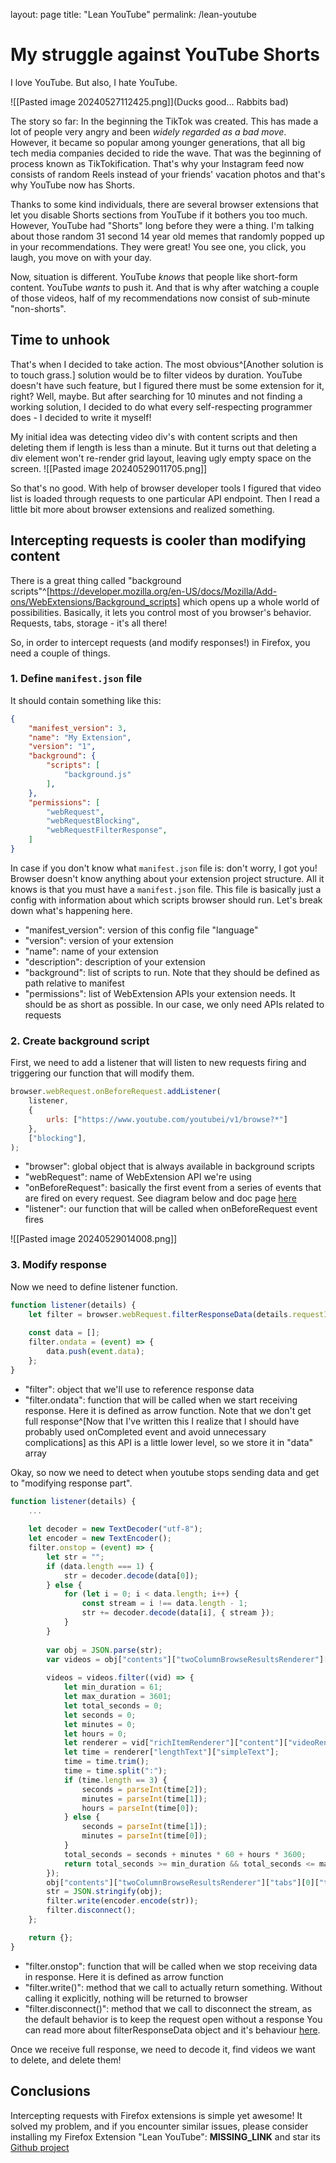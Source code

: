 layout: page
title: "Lean YouTube"
permalink: /lean-youtube

# My struggle against YouTube Shorts
I love YouTube. But also, I hate YouTube.

![[Pasted image 20240527112425.png]](Ducks good... Rabbits bad)

The story so far: In the beginning the TikTok was created. This has made a lot of people very angry and been _widely regarded as a bad move_. However, it became so popular among younger generations, that all big tech media companies decided to ride the wave. That was the beginning of process known as TikTokification. That's why your Instagram feed now consists of random Reels instead of your friends' vacation photos and that's why YouTube now has Shorts.

Thanks to some kind individuals, there are several browser extensions that let you disable Shorts sections from YouTube if it bothers you too much. However, YouTube had "Shorts" long before they were a thing. I'm talking about those random 31 second 14 year old memes that randomly popped up in your recommendations. They were great! You see one, you click, you laugh, you move on with your day. 

Now, situation is different. YouTube *knows* that people like short-form content. YouTube *wants* to push it. And that is why after watching a couple of those videos, half of my recommendations now consist of sub-minute "non-shorts".

## Time to unhook
That's when I decided to take action. The most obvious^[Another solution is to touch grass.] solution would be to filter videos by duration. YouTube doesn't have such feature, but I figured there must be some extension for it, right? Well, maybe. But after searching for 10 minutes and not finding a working solution, I decided to do what every self-respecting programmer does - I decided to write it myself!

My initial idea was detecting video div's with content scripts and then deleting them if length is less than a minute. But it turns out that deleting a div element won't re-render grid layout, leaving ugly empty space on the screen. 
![[Pasted image 20240529011705.png]]

So that's no good. With help of browser developer tools I figured that video list is loaded through requests to one particular API endpoint. Then I read a little bit more about browser extensions and realized something.

## Intercepting requests is cooler than modifying content
There is a great thing called "background scripts"^[https://developer.mozilla.org/en-US/docs/Mozilla/Add-ons/WebExtensions/Background_scripts] which opens up a whole world of possibilities. Basically, it lets you control most of you browser's behavior. Requests, tabs, storage - it's all there!

So, in order to intercept requests (and modify responses!) in Firefox, you need a couple of things.
### 1. Define `manifest.json` file
It should contain something like this:
``` json
{
	"manifest_version": 3,
	"name": "My Extension",
	"version": "1",
	"background": {
		"scripts": [
			"background.js"
		],
	},
	"permissions": [
		"webRequest",
		"webRequestBlocking",
		"webRequestFilterResponse",
	]
}
```

In case if you don't know what `manifest.json` file is: don't worry, I got you! Browser doesn't know anything about your extension project structure. All it knows is that you must have a `manifest.json` file. This file is basically just a config with information about which scripts browser should run. Let's break down what's happening here.
- "manifest_version": version of this config file "language" 
- "version": version of your extension
- "name": name of your extension
- "description": description of your extension
- "background": list of scripts to run. Note that they should be defined as path relative to manifest
- "permissions": list of WebExtension APIs your extension needs. It should be as short as possible. In our case, we only need APIs related to requests

### 2. Create background script
First, we need to add a listener that will listen to new requests firing and triggering our function that will modify them.
``` js
browser.webRequest.onBeforeRequest.addListener(
	listener,
	{
		urls: ["https://www.youtube.com/youtubei/v1/browse?*"]
	},
	["blocking"],
);
```

- "browser": global object that is always available in background scripts
- "webRequest": name of WebExtension API we're using
- "onBeforeRequest": basically the first event from a series of events that are fired on every request. See diagram below and doc page [here](https://developer.mozilla.org/en-US/docs/Mozilla/Add-ons/WebExtensions/API/webRequest)
- "listener": our function that will be called when onBeforeRequest event fires

![[Pasted image 20240529014008.png]]

### 3. Modify response
Now we need to define listener function.
```js
function listener(details) {
    let filter = browser.webRequest.filterResponseData(details.requestId);
    
    const data = [];
    filter.ondata = (event) => {
        data.push(event.data);
    };
}
```
- "filter": object that we'll use to reference response data
- "filter.ondata": function that will be called when we start receiving response. Here it is defined as arrow function. Note that we don't get full response^[Now that I've written this I realize that I should have probably used onCompleted event and avoid unnecessary complications] as this API is a little lower level, so we store it in "data" array

Okay, so now we need to detect when youtube stops sending data and get to "modifying response part".
``` js
function listener(details) {
	...
    
    let decoder = new TextDecoder("utf-8");
    let encoder = new TextEncoder();
    filter.onstop = (event) => {
        let str = "";
        if (data.length === 1) {
            str = decoder.decode(data[0]);
        } else {
            for (let i = 0; i < data.length; i++) {
                const stream = i !== data.length - 1;
                str += decoder.decode(data[i], { stream });
            }
        }
        
        var obj = JSON.parse(str);
        var videos = obj["contents"]["twoColumnBrowseResultsRenderer"]["tabs"][0]["tabRenderer"]["content"]["richGridRenderer"]["contents"];
        
        videos = videos.filter((vid) => {
            let min_duration = 61;
            let max_duration = 3601;
            let total_seconds = 0;
            let seconds = 0;
            let minutes = 0;
            let hours = 0;
            let renderer = vid["richItemRenderer"]["content"]["videoRenderer"];
            let time = renderer["lengthText"]["simpleText"];
            time = time.trim();
            time = time.split(":");
            if (time.length == 3) {
                seconds = parseInt(time[2]);
                minutes = parseInt(time[1]);
                hours = parseInt(time[0]);
            } else {
                seconds = parseInt(time[1]);
                minutes = parseInt(time[0]);
            }
            total_seconds = seconds + minutes * 60 + hours * 3600;
            return total_seconds >= min_duration && total_seconds <= max_duration;
        });
        obj["contents"]["twoColumnBrowseResultsRenderer"]["tabs"][0]["tabRenderer"]["content"]["richGridRenderer"]["contents"] = videos;
        str = JSON.stringify(obj);
        filter.write(encoder.encode(str));
        filter.disconnect();
    };

    return {};
}
```
- "filter.onstop": function that will be called when we stop receiving data in response. Here it is defined as arrow function
- "filter.write()":  method that we call to actually return something. Without calling it explicitly, nothing will be returned to browser
- "filter.disconnect()": method that we call to disconnect the stream, as the default behavior is to keep the request open without a response
You can read more about filterResponseData object and it's behaviour [here](https://developer.mozilla.org/en-US/docs/Mozilla/Add-ons/WebExtensions/API/webRequest/filterResponseData).

Once we receive full response, we need to decode it, find videos we want to delete, and delete them!

## Conclusions
Intercepting requests with Firefox extensions is simple yet awesome! It solved my problem, and if you encounter similar issues, please consider installing my Firefox Extension "Lean YouTube":  __MISSING_LINK__ and star its [Github project](https://github.com/Demaga/lean-youtube)